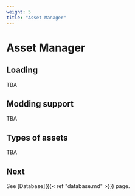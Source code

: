 ```yaml
---
weight: 5
title: "Asset Manager"
---
```


# Asset Manager

## Loading

TBA

## Modding support

TBA

## Types of assets

TBA

## Next

See [Database]({{< ref "database.md" >}}) page.

